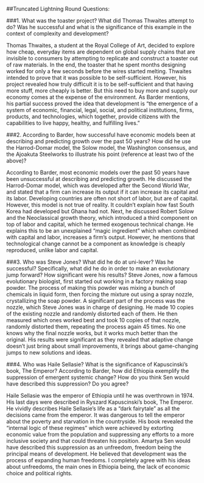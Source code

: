 ##Truncated Lightning Round Questions:

###1. What was the toaster project? What did Thomas Thwaites attempt to do? Was he successful and what is the significance of this example in the context of complexity and development?

Thomas Thwaites, a student at the Royal College of Art, decided to explore how cheap, everyday items are dependent on global supply chains that are invisible to consumers by attempting to replicate and construct a toaster out of raw materials. In the end, the toaster that he spent months designing worked for only a few seconds before the wires started melting. Thwaites intended to prove that it was possible to be self-sufficient. However, his project revealed how truly difficult it is to be self-sufficient and that having more stuff, more cheaply is better. But this need to buy more and supply our economy comes at the expense of the environment. As Barder mentions, his partial success proved the idea that development is “the emergence of a system of economic, financial, legal, social, and political institutions, firms, products, and technologies, which together, provide citizens with the capabilities to live happy, healthy, and fulfilling lives.” 

###2. According to Barder, how successful have economic models been at describing and predicting growth over the past 50 years?  How did he use the Harrod-Domar model, the Solow model, the Washington consensus, and the Ajoakuta Steelworks to illustrate his point (reference at least two of the above)?

According to Barder, most economic models over the past 50 years have been unsuccessful at describing and predicting growth. He discussed the Harrod-Domar model, which was developed after the Second World War, and stated that a firm can increase its output if it can increase its capital and its labor. Developing countries are often not short of labor, but are of capital. However, this model is not true of reality. It couldn’t explain how fast South Korea had developed but Ghana had not. Next, he discussed Robert Solow and the Neoclassical growth theory, which introduced a third component on top of labor and capital, which he termed exogenous technical change. He explains this to be an unexplained “magic ingredient” which when combined with capital and labor, increases a firm’s output. However, he mentions that technological change cannot be a component as knowledge is cheaply reproduced, unlike labor and capital. 

###3.  Who was Steve Jones? What did he do at uni-lever? Was he successful?  Specifically, what did he do in order to make an evolutionary jump forward?  How significant were his results?
Steve Jones, now a famous evolutionary biologist, first started out working in a factory making soap powder. The process of making this powder was mixing a bunch of chemicals in liquid form, then forcing the mixture out using a spray nozzle, crystallizing the soap powder. A significant part of the process was the nozzle, which Steve Jones was in charge of designing. He made 10 copies of the existing nozzle and randomly distorted each of them. He then measured which ones worked best and took 10 copies of that nozzle, randomly distorted them, repeating the process again 45 times. No one knows why the final nozzle works, but it works much better than the original. His results were significant as they revealed that adaptive change doesn’t just bring about small improvements, it brings about game-changing jumps to new solutions and ideas.

###4.  Who was Haile Sellasie?  What is the significance of Kapuscinski’s book, The Emperor?  According to Barder, how did Ethiopia exemplify the suppression of emergent systemic change?  How do you think Sen would have described this suppression? Do you agree?

Haile Sellasie was the emperor of Ethiopia until he was overthrown in 1974. His last days were described in Ryszard Kapuscinski’s book, The Emperor. He vividly describes Haile Sellasie’s life as a “dark fairytale” as all the decisions came from the emperor. It was dangerous to tell the emperor about the poverty and starvation in the countryside. His book revealed the “internal logic of these regimes” which were achieved by extorting economic value from the population and suppressing any efforts to a more inclusive society and that could threaten his position. Amartya Sen would have described this suppression as an unfreedom, freedom being the principal means of development. He believed that development was the process of expanding human freedoms. I completely agree with his ideas about unfreedoms, the main ones in Ethiopia being, the lack of economic choice and political rights.
